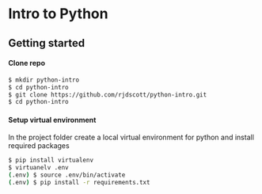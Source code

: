 # Intro to Python

## Getting started

#### Clone repo

```bash
$ mkdir python-intro
$ cd python-intro
$ git clone https://github.com/rjdscott/python-intro.git
$ cd python-intro
```

#### Setup virtual environment

In the project folder create a local virtual environment for python and install required packages

```bash
$ pip install virtualenv
$ virtuanelv .env
(.env) $ source .env/bin/activate
(.env) $ pip install -r requirements.txt
```
